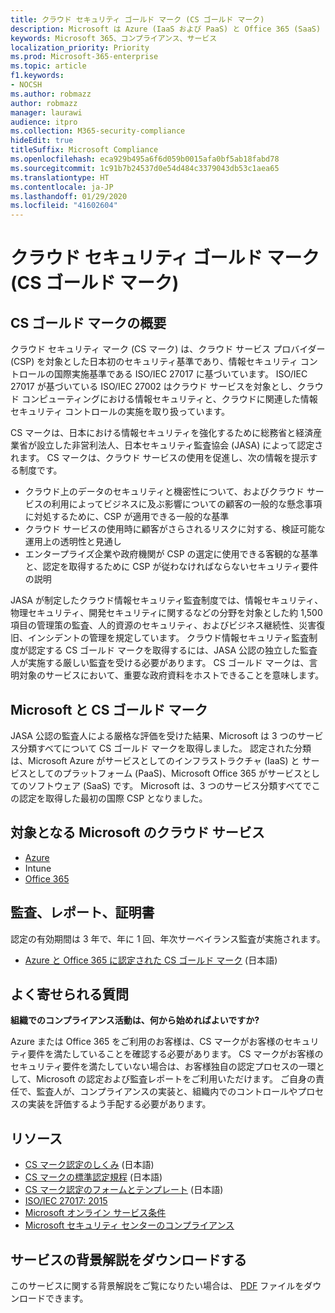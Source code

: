 ```yaml
---
title: クラウド セキュリティ ゴールド マーク (CS ゴールド マーク)
description: Microsoft は Azure (IaaS および PaaS) と Office 365 (SaaS) で日本の CS ゴールド マークを取得しています。
keywords: Microsoft 365、コンプライアンス、サービス
localization_priority: Priority
ms.prod: Microsoft-365-enterprise
ms.topic: article
f1.keywords:
- NOCSH
ms.author: robmazz
author: robmazz
manager: laurawi
audience: itpro
ms.collection: M365-security-compliance
hideEdit: true
titleSuffix: Microsoft Compliance
ms.openlocfilehash: eca929b495a6f6d059b0015afa0bf5ab18fabd78
ms.sourcegitcommit: 1c91b7b24537d0e54d484c3379043db53c1aea65
ms.translationtype: HT
ms.contentlocale: ja-JP
ms.lasthandoff: 01/29/2020
ms.locfileid: "41602604"
---
```

# <a name="cloud-security-mark-gold-cs-gold-mark"></a>クラウド セキュリティ ゴールド マーク (CS ゴールド マーク)

## <a name="cs-gold-mark-overview"></a>CS ゴールド マークの概要

クラウド セキュリティ マーク (CS マーク) は、クラウド サービス プロバイダー (CSP) を対象とした日本初のセキュリティ基準であり、情報セキュリティ コントロールの国際実施基準である ISO/IEC 27017 に基づいています。 ISO/IEC 27017 が基づいている ISO/IEC 27002 はクラウド サービスを対象とし、クラウド コンピューティングにおける情報セキュリティと、クラウドに関連した情報セキュリティ コントロールの実施を取り扱っています。

CS マークは、日本における情報セキュリティを強化するために総務省と経済産業省が設立した非営利法人、日本セキュリティ監査協会 (JASA) によって認定されます。 CS マークは、クラウド サービスの使用を促進し、次の情報を提示する制度です。

- クラウド上のデータのセキュリティと機密性について、およびクラウド サービスの利用によってビジネスに及ぶ影響についての顧客の一般的な懸念事項に対処するために、CSP が適用できる一般的な基準
- クラウド サービスの使用時に顧客がさらされるリスクに対する、検証可能な運用上の透明性と見通し
- エンタープライズ企業や政府機関が CSP の選定に使用できる客観的な基準と、認定を取得するために CSP が従わなければならないセキュリティ要件の説明

JASA が制定したクラウド情報セキュリティ監査制度では、情報セキュリティ、物理セキュリティ、開発セキュリティに関するなどの分野を対象とした約 1,500 項目の管理策の監査、人的資源のセキュリティ、およびビジネス継続性、災害復旧、インシデントの管理を規定しています。 クラウド情報セキュリティ監査制度が認定する CS ゴールド マークを取得するには、JASA 公認の独立した監査人が実施する厳しい監査を受ける必要があります。 CS ゴールド マークは、言明対象のサービスにおいて、重要な政府資料をホストできることを意味します。

## <a name="microsoft-and-cs-gold-mark"></a>Microsoft と CS ゴールド マーク

JASA 公認の監査人による厳格な評価を受けた結果、Microsoft は 3 つのサービス分類すべてについて CS ゴールド マークを取得しました。 認定された分類は、Microsoft Azure がサービスとしてのインフラストラクチャ (IaaS) と サービスとしてのプラットフォーム (PaaS)、Microsoft Office 365 がサービスとしてのソフトウェア (SaaS) です。 Microsoft は、3 つのサービス分類すべてでこの認定を取得した最初の国際 CSP となりました。

## <a name="microsoft-in-scope-cloud-services"></a>対象となる Microsoft のクラウド サービス

- [Azure](https://aka.ms/AzureCompliance)
- Intune
- [Office 365](https://go.microsoft.com/fwlink/p/?LinkID=2077751)

## <a name="audits-reports-and-certificates"></a>監査、レポート、証明書

認定の有効期間は 3 年で、年に 1 回、年次サーベイランス監査が実施されます。

- [Azure と Office 365 に認定された CS ゴールド マーク](https://jcispa.jasa.jp/cs_mark_co/cs_gold_mark_co/) (日本語)

## <a name="frequently-asked-questions"></a>よく寄せられる質問

**組織でのコンプライアンス活動は、何から始めればよいですか?**

Azure または Office 365 をご利用のお客様は、CS マークがお客様のセキュリティ要件を満たしていることを確認する必要があります。 CS マークがお客様のセキュリティ要件を満たしていない場合は、お客様独自の認定プロセスの一環として、Microsoft の認定および監査レポートをご利用いただけます。 ご自身の責任で、監査人が、コンプライアンスの実装と、組織内でのコントロールやプロセスの実装を評価するよう手配する必要があります。

## <a name="resources"></a>リソース

- [CS マーク認定のしくみ](https://jcispa.jasa.jp/cloud_security/) (日本語)
- [CS マークの標準認定規程](https://jcispa.jasa.jp/cloud_security/jcispa_regulation/) (日本語)
- [CS マーク認定のフォームとテンプレート](https://jcispa.jasa.jp/cloud_security/jcispa_regulation_form/) (日本語)
- [ISO/IEC 27017: 2015](https://www.iso.org/iso/home/store/catalogue_tc/catalogue_detail.htm?csnumber=43757)
- [Microsoft オンライン サービス条件](https://aka.ms/Online-Services-Terms)
- [Microsoft セキュリティ センターのコンプライアンス](https://www.microsoft.com/trust-center/compliance/compliance-overview)

## <a name="download-the-offering-backgrounder"></a>サービスの背景解説をダウンロードする

このサービスに関する背景解説をご覧になりたい場合は、 [PDF](https://download.microsoft.com/download/D/A/A/DAAF35AB-60DE-4A70-AF1D-DD5CBAF16477/CSMarkGold-Compliance.pdf) ファイルをダウンロードできます。
